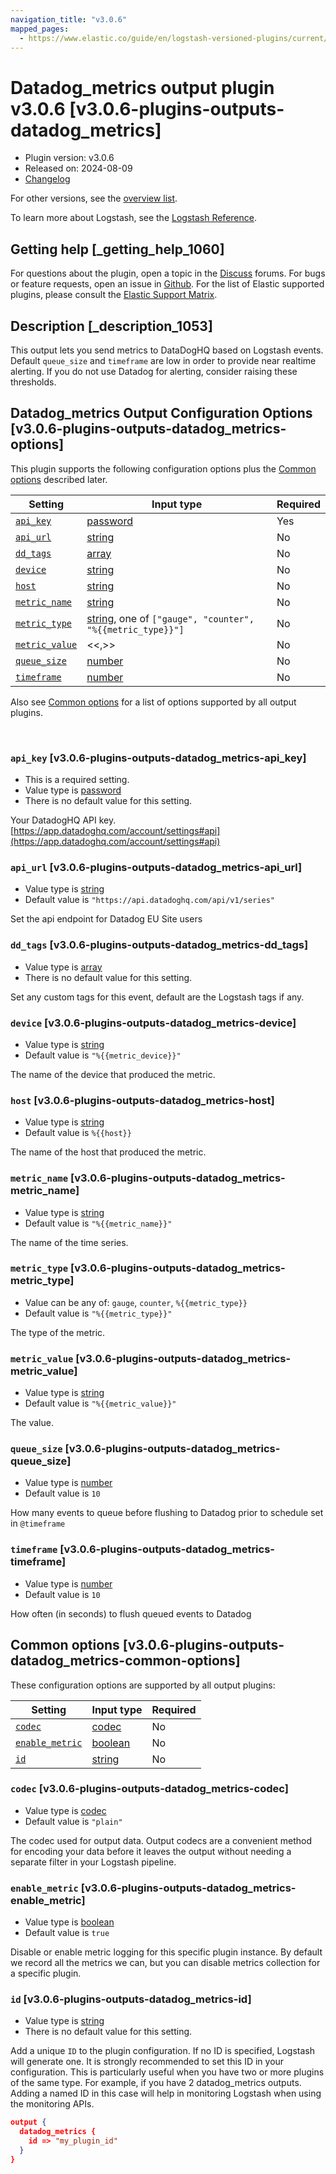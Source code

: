 ```yaml
---
navigation_title: "v3.0.6"
mapped_pages:
  - https://www.elastic.co/guide/en/logstash-versioned-plugins/current/v3.0.6-plugins-outputs-datadog_metrics.html
---
```


# Datadog_metrics output plugin v3.0.6 [v3.0.6-plugins-outputs-datadog_metrics]


* Plugin version: v3.0.6
* Released on: 2024-08-09
* [Changelog](https://github.com/logstash-plugins/logstash-output-datadog_metrics/blob/v3.0.6/CHANGELOG.md)

For other versions, see the [overview list](output-datadog_metrics-index.md).

To learn more about Logstash, see the [Logstash Reference](logstash://reference/index.md).

## Getting help [_getting_help_1060]

For questions about the plugin, open a topic in the [Discuss](http://discuss.elastic.co) forums. For bugs or feature requests, open an issue in [Github](https://github.com/logstash-plugins/logstash-output-datadog_metrics). For the list of Elastic supported plugins, please consult the [Elastic Support Matrix](https://www.elastic.co/support/matrix#matrix_logstash_plugins).


## Description [_description_1053]

This output lets you send metrics to DataDogHQ based on Logstash events. Default `queue_size` and `timeframe` are low in order to provide near realtime alerting. If you do not use Datadog for alerting, consider raising these thresholds.


## Datadog_metrics Output Configuration Options [v3.0.6-plugins-outputs-datadog_metrics-options]

This plugin supports the following configuration options plus the [Common options](v3-0-6-plugins-outputs-datadog_metrics.md#v3.0.6-plugins-outputs-datadog_metrics-common-options) described later.

| Setting | Input type | Required |
| --- | --- | --- |
| [`api_key`](v3-0-6-plugins-outputs-datadog_metrics.md#v3.0.6-plugins-outputs-datadog_metrics-api_key) | [password](logstash://reference/configuration-file-structure.md#password) | Yes |
| [`api_url`](v3-0-6-plugins-outputs-datadog_metrics.md#v3.0.6-plugins-outputs-datadog_metrics-api_url) | [string](logstash://reference/configuration-file-structure.md#string) | No |
| [`dd_tags`](v3-0-6-plugins-outputs-datadog_metrics.md#v3.0.6-plugins-outputs-datadog_metrics-dd_tags) | [array](logstash://reference/configuration-file-structure.md#array) | No |
| [`device`](v3-0-6-plugins-outputs-datadog_metrics.md#v3.0.6-plugins-outputs-datadog_metrics-device) | [string](logstash://reference/configuration-file-structure.md#string) | No |
| [`host`](v3-0-6-plugins-outputs-datadog_metrics.md#v3.0.6-plugins-outputs-datadog_metrics-host) | [string](logstash://reference/configuration-file-structure.md#string) | No |
| [`metric_name`](v3-0-6-plugins-outputs-datadog_metrics.md#v3.0.6-plugins-outputs-datadog_metrics-metric_name) | [string](logstash://reference/configuration-file-structure.md#string) | No |
| [`metric_type`](v3-0-6-plugins-outputs-datadog_metrics.md#v3.0.6-plugins-outputs-datadog_metrics-metric_type) | [string](logstash://reference/configuration-file-structure.md#string), one of `["gauge", "counter", "%{{metric_type}}"]` | No |
| [`metric_value`](v3-0-6-plugins-outputs-datadog_metrics.md#v3.0.6-plugins-outputs-datadog_metrics-metric_value) | <<,>> | No |
| [`queue_size`](v3-0-6-plugins-outputs-datadog_metrics.md#v3.0.6-plugins-outputs-datadog_metrics-queue_size) | [number](logstash://reference/configuration-file-structure.md#number) | No |
| [`timeframe`](v3-0-6-plugins-outputs-datadog_metrics.md#v3.0.6-plugins-outputs-datadog_metrics-timeframe) | [number](logstash://reference/configuration-file-structure.md#number) | No |

Also see [Common options](v3-0-6-plugins-outputs-datadog_metrics.md#v3.0.6-plugins-outputs-datadog_metrics-common-options) for a list of options supported by all output plugins.

 

### `api_key` [v3.0.6-plugins-outputs-datadog_metrics-api_key]

* This is a required setting.
* Value type is [password](logstash://reference/configuration-file-structure.md#password)
* There is no default value for this setting.

Your DatadogHQ API key. [https://app.datadoghq.com/account/settings#api](https://app.datadoghq.com/account/settings#api)


### `api_url` [v3.0.6-plugins-outputs-datadog_metrics-api_url]

* Value type is [string](logstash://reference/configuration-file-structure.md#string)
* Default value is `"https://api.datadoghq.com/api/v1/series"`

Set the api endpoint for Datadog EU Site users


### `dd_tags` [v3.0.6-plugins-outputs-datadog_metrics-dd_tags]

* Value type is [array](logstash://reference/configuration-file-structure.md#array)
* There is no default value for this setting.

Set any custom tags for this event, default are the Logstash tags if any.


### `device` [v3.0.6-plugins-outputs-datadog_metrics-device]

* Value type is [string](logstash://reference/configuration-file-structure.md#string)
* Default value is `"%{{metric_device}}"`

The name of the device that produced the metric.


### `host` [v3.0.6-plugins-outputs-datadog_metrics-host]

* Value type is [string](logstash://reference/configuration-file-structure.md#string)
* Default value is `%{{host}}`

The name of the host that produced the metric.


### `metric_name` [v3.0.6-plugins-outputs-datadog_metrics-metric_name]

* Value type is [string](logstash://reference/configuration-file-structure.md#string)
* Default value is `"%{{metric_name}}"`

The name of the time series.


### `metric_type` [v3.0.6-plugins-outputs-datadog_metrics-metric_type]

* Value can be any of: `gauge`, `counter`, `%{{metric_type}}`
* Default value is `"%{{metric_type}}"`

The type of the metric.


### `metric_value` [v3.0.6-plugins-outputs-datadog_metrics-metric_value]

* Value type is [string](logstash://reference/configuration-file-structure.md#string)
* Default value is `"%{{metric_value}}"`

The value.


### `queue_size` [v3.0.6-plugins-outputs-datadog_metrics-queue_size]

* Value type is [number](logstash://reference/configuration-file-structure.md#number)
* Default value is `10`

How many events to queue before flushing to Datadog prior to schedule set in `@timeframe`


### `timeframe` [v3.0.6-plugins-outputs-datadog_metrics-timeframe]

* Value type is [number](logstash://reference/configuration-file-structure.md#number)
* Default value is `10`

How often (in seconds) to flush queued events to Datadog



## Common options [v3.0.6-plugins-outputs-datadog_metrics-common-options]

These configuration options are supported by all output plugins:

| Setting | Input type | Required |
| --- | --- | --- |
| [`codec`](v3-0-6-plugins-outputs-datadog_metrics.md#v3.0.6-plugins-outputs-datadog_metrics-codec) | [codec](logstash://reference/configuration-file-structure.md#codec) | No |
| [`enable_metric`](v3-0-6-plugins-outputs-datadog_metrics.md#v3.0.6-plugins-outputs-datadog_metrics-enable_metric) | [boolean](logstash://reference/configuration-file-structure.md#boolean) | No |
| [`id`](v3-0-6-plugins-outputs-datadog_metrics.md#v3.0.6-plugins-outputs-datadog_metrics-id) | [string](logstash://reference/configuration-file-structure.md#string) | No |

### `codec` [v3.0.6-plugins-outputs-datadog_metrics-codec]

* Value type is [codec](logstash://reference/configuration-file-structure.md#codec)
* Default value is `"plain"`

The codec used for output data. Output codecs are a convenient method for encoding your data before it leaves the output without needing a separate filter in your Logstash pipeline.


### `enable_metric` [v3.0.6-plugins-outputs-datadog_metrics-enable_metric]

* Value type is [boolean](logstash://reference/configuration-file-structure.md#boolean)
* Default value is `true`

Disable or enable metric logging for this specific plugin instance. By default we record all the metrics we can, but you can disable metrics collection for a specific plugin.


### `id` [v3.0.6-plugins-outputs-datadog_metrics-id]

* Value type is [string](logstash://reference/configuration-file-structure.md#string)
* There is no default value for this setting.

Add a unique `ID` to the plugin configuration. If no ID is specified, Logstash will generate one. It is strongly recommended to set this ID in your configuration. This is particularly useful when you have two or more plugins of the same type. For example, if you have 2 datadog_metrics outputs. Adding a named ID in this case will help in monitoring Logstash when using the monitoring APIs.

```json
output {
  datadog_metrics {
    id => "my_plugin_id"
  }
}
```



